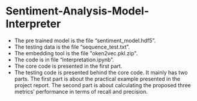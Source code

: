 # Sentiment-Analysis-Model-Interpreter
- The pre trained model is the file “sentiment_model.hdf5”.
- The testing data is the file “sequence_test.txt”.
- The embedding tool is the file "oken2vec.pkl.zip".
- The code is in file “interpretation.ipynb”.
- The core code is presented in the first part.
- The testing code is presented behind the core code. It mainly has two parts. The first part is about the practical example presented in the project report. The second part is about calculating the proposed three metrics’ performance in terms of recall and precision.
